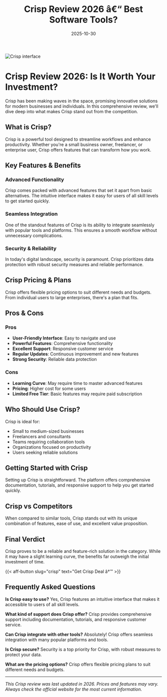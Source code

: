 ﻿---
title: "Crisp Review 2026 â€“ Best Software Tools?"
date: 2025-10-30
draft: false
rating: 4.8
category: "Software Tools"
tags: ["software-tools", "review", "2026"]
description: "Comprehensive Crisp review 2026. Discover if this  tool is the best choice for your needs."
keywords: "crisp, Crisp, review, software tools, 2026, best software tools"
image: "https://images.unsplash.com/photo-1555949963-aa79dcee981c?w=800&h=400&fit=crop&crop=center"
---

![Crisp interface](https://images.unsplash.com/photo-1555949963-aa79dcee981c?w=800&h=400&fit=crop&crop=center)

# Crisp Review 2026: Is It Worth Your Investment?

Crisp has been making waves in the  space, promising innovative solutions for modern businesses and individuals. In this comprehensive review, we'll dive deep into what makes Crisp stand out from the competition.

## What is Crisp?

Crisp is a powerful  tool designed to streamline workflows and enhance productivity. Whether you're a small business owner, freelancer, or enterprise user, Crisp offers features that can transform how you work.

## Key Features & Benefits

### Advanced Functionality
Crisp comes packed with advanced features that set it apart from basic alternatives. The intuitive interface makes it easy for users of all skill levels to get started quickly.

### Seamless Integration
One of the standout features of Crisp is its ability to integrate seamlessly with popular tools and platforms. This ensures a smooth workflow without unnecessary complications.

### Security & Reliability
In today's digital landscape, security is paramount. Crisp prioritizes data protection with robust security measures and reliable performance.

## Crisp Pricing & Plans

Crisp offers flexible pricing options to suit different needs and budgets. From individual users to large enterprises, there's a plan that fits.

## Pros & Cons

### Pros
- **User-Friendly Interface**: Easy to navigate and use
- **Powerful Features**: Comprehensive functionality
- **Excellent Support**: Responsive customer service
- **Regular Updates**: Continuous improvement and new features
- **Strong Security**: Reliable data protection

### Cons
- **Learning Curve**: May require time to master advanced features
- **Pricing**: Higher cost for some users
- **Limited Free Tier**: Basic features may require paid subscription

## Who Should Use Crisp?

Crisp is ideal for:
- Small to medium-sized businesses
- Freelancers and consultants
- Teams requiring collaboration tools
- Organizations focused on productivity
- Users seeking reliable  solutions

## Getting Started with Crisp

Setting up Crisp is straightforward. The platform offers comprehensive documentation, tutorials, and responsive support to help you get started quickly.

## Crisp vs Competitors

When compared to similar tools, Crisp stands out with its unique combination of features, ease of use, and excellent value proposition.

## Final Verdict

Crisp proves to be a reliable and feature-rich solution in the  category. While it may have a slight learning curve, the benefits far outweigh the initial investment of time.

{{< aff-button slug="crisp" text="Get Crisp Deal â†’" >}}

## Frequently Asked Questions

**Is Crisp easy to use?**
Yes, Crisp features an intuitive interface that makes it accessible to users of all skill levels.

**What kind of support does Crisp offer?**
Crisp provides comprehensive support including documentation, tutorials, and responsive customer service.

**Can Crisp integrate with other tools?**
Absolutely! Crisp offers seamless integration with many popular platforms and tools.

**Is Crisp secure?**
Security is a top priority for Crisp, with robust measures to protect your data.

**What are the pricing options?**
Crisp offers flexible pricing plans to suit different needs and budgets.

---

*This Crisp review was last updated in 2026. Prices and features may vary. Always check the official website for the most current information.*
